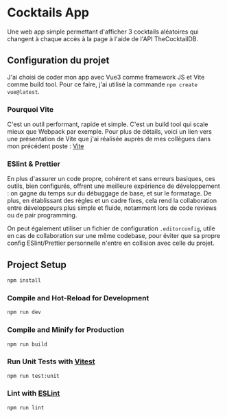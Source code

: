 # Cocktails App

Une web app simple permettant d'afficher 3 cocktails aléatoires qui changent à chaque accès à la page à l'aide de l'API TheCocktailDB.

## Configuration du projet

J'ai choisi de coder mon app avec Vue3 comme framework JS et Vite comme build tool. Pour ce faire, j'ai utilisé la commande `npm create vue@latest`.

### Pourquoi Vite

C'est un outil performant, rapide et simple. C'est un build tool qui scale mieux que Webpack par exemple. Pour plus de détails, voici un lien vers une présentation de Vite que j'ai réalisée auprès de mes collègues dans mon précédent poste : [Vite](https://docs.google.com/presentation/d/1CFz4IQNBfzCLc91L6FSB2lVgjfYTVHl-/edit?usp=drive_link&ouid=116990524144160548293&rtpof=true&sd=true)

### ESlint & Prettier

En plus d'assurer un code propre, cohérent et sans erreurs basiques, ces outils, bien configurés, offrent une meilleure expérience de développement : on gagne du temps sur du débuggage de base, et sur le formatage. De plus, en établissant des règles et un cadre fixes, cela rend la collaboration entre développeurs plus simple et fluide, notamment lors de code reviews ou de pair programming.

On peut également utiliser un fichier de configuration `.editorconfig`, utile en cas de collaboration sur une même codebase, pour éviter que sa propre config ESlint/Prettier personnelle n'entre en collision avec celle du projet.

## Project Setup

```sh
npm install
```

### Compile and Hot-Reload for Development

```sh
npm run dev
```

### Compile and Minify for Production

```sh
npm run build
```

### Run Unit Tests with [Vitest](https://vitest.dev/)

```sh
npm run test:unit
```

### Lint with [ESLint](https://eslint.org/)

```sh
npm run lint
```

